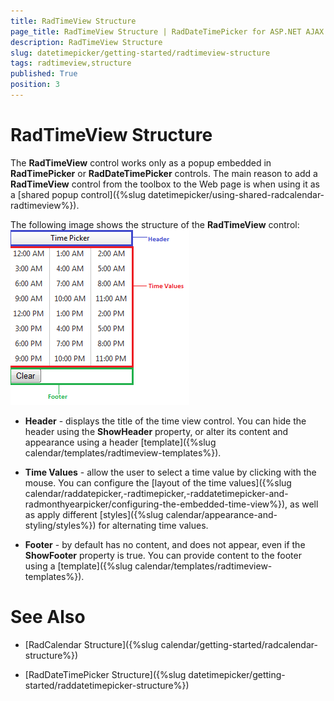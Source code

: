 ```yaml
---
title: RadTimeView Structure
page_title: RadTimeView Structure | RadDateTimePicker for ASP.NET AJAX Documentation
description: RadTimeView Structure
slug: datetimepicker/getting-started/radtimeview-structure
tags: radtimeview,structure
published: True
position: 3
---
```


# RadTimeView Structure



The **RadTimeView** control works only as a popup embedded in **RadTimePicker** or **RadDateTimePicker** controls. The main reason to add a **RadTimeView** control from the toolbox to the Web page is when using it as a [shared popup control]({%slug datetimepicker/using-shared-radcalendar-radtimeview%}).

The following image shows the structure of the **RadTimeView** control:
![Overview of RadTimeView structure](images/calendar_overviewtimeviewstructure_001.png)

* **Header** - displays the title of the time view control. You can hide the header using the **ShowHeader** property, or alter its content and appearance using a header [template]({%slug calendar/templates/radtimeview-templates%}).

* **Time Values** - allow the user to select a time value by clicking with the mouse. You can configure the [layout of the time values]({%slug calendar/raddatepicker,-radtimepicker,-raddatetimepicker-and-radmonthyearpicker/configuring-the-embedded-time-view%}), as well as apply different [styles]({%slug calendar/appearance-and-styling/styles%}) for alternating time values.

* **Footer** - by default has no content, and does not appear, even if the **ShowFooter** property is true. You can provide content to the footer using a [template]({%slug calendar/templates/radtimeview-templates%}).

# See Also

 * [RadCalendar Structure]({%slug calendar/getting-started/radcalendar-structure%})

 * [RadDateTimePicker Structure]({%slug datetimepicker/getting-started/raddatetimepicker-structure%})
